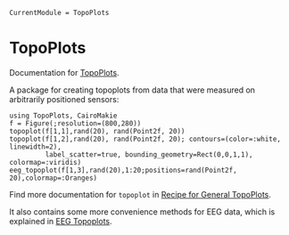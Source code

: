 ```@meta
CurrentModule = TopoPlots
```

# TopoPlots

Documentation for [TopoPlots](https://github.com/MakieOrg/TopoPlots.jl).

A package for creating topoplots from data that were measured on arbitrarily positioned sensors:

```@example 1
using TopoPlots, CairoMakie
f = Figure(;resolution=(800,280))
topoplot(f[1,1],rand(20), rand(Point2f, 20))
topoplot(f[1,2],rand(20), rand(Point2f, 20); contours=(color=:white, linewidth=2),
         label_scatter=true, bounding_geometry=Rect(0,0,1,1), colormap=:viridis)
eeg_topoplot(f[1,3],rand(20),1:20;positions=rand(Point2f, 20),colormap=:Oranges)

```

Find more documentation for `topoplot` in [Recipe for General TopoPlots](@ref).

It also contains some more convenience methods for EEG data, which is explained in [EEG Topoplots](@ref).
